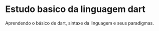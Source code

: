 # Estudo basico da linguagem dart

Aprendendo o básico de dart, sintaxe da linguagem e seus paradigmas.